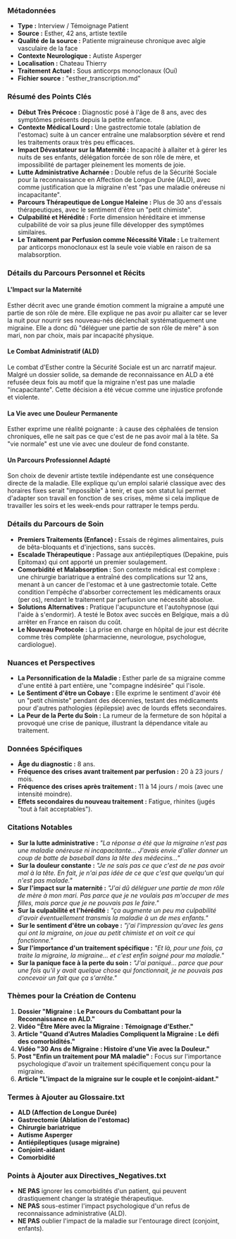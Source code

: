 ### Métadonnées

- **Type :** Interview / Témoignage Patient
- **Source :** Esther, 42 ans, artiste textile
- **Qualité de la source :** Patiente migraineuse chronique avec algie vasculaire de la face
- **Contexte Neurologique :** Autiste Asperger
- **Localisation :** Chateau Thierry
- **Traitement Actuel :** Sous anticorps monoclonaux (Oui)
- **Fichier source :** "esther_transcription.md"

### Résumé des Points Clés

- **Début Très Précoce :** Diagnostic posé à l'âge de 8 ans, avec des symptômes présents depuis la petite enfance.
- **Contexte Médical Lourd :** Une gastrectomie totale (ablation de l'estomac) suite à un cancer entraîne une malabsorption sévère et rend les traitements oraux très peu efficaces.
- **Impact Dévastateur sur la Maternité :** Incapacité à allaiter et à gérer les nuits de ses enfants, délégation forcée de son rôle de mère, et impossibilité de partager pleinement les moments de joie.
- **Lutte Administrative Acharnée :** Double refus de la Sécurité Sociale pour la reconnaissance en Affection de Longue Durée (ALD), avec comme justification que la migraine n'est "pas une maladie onéreuse ni incapacitante".
- **Parcours Thérapeutique de Longue Haleine :** Plus de 30 ans d'essais thérapeutiques, avec le sentiment d'être un "petit chimiste".
- **Culpabilité et Hérédité :** Forte dimension héréditaire et immense culpabilité de voir sa plus jeune fille développer des symptômes similaires.
- **Le Traitement par Perfusion comme Nécessité Vitale :** Le traitement par anticorps monoclonaux est la seule voie viable en raison de sa malabsorption.

### Détails du Parcours Personnel et Récits

#### L'Impact sur la Maternité

Esther décrit avec une grande émotion comment la migraine a amputé une partie de son rôle de mère. Elle explique ne pas avoir pu allaiter car se lever la nuit pour nourrir ses nouveau-nés déclenchait systématiquement une migraine. Elle a donc dû "déléguer une partie de son rôle de mère" à son mari, non par choix, mais par incapacité physique.

#### Le Combat Administratif (ALD)

Le combat d'Esther contre la Sécurité Sociale est un arc narratif majeur. Malgré un dossier solide, sa demande de reconnaissance en ALD a été refusée deux fois au motif que la migraine n'est pas une maladie "incapacitante". Cette décision a été vécue comme une injustice profonde et violente.

#### La Vie avec une Douleur Permanente

Esther exprime une réalité poignante : à cause des céphalées de tension chroniques, elle ne sait pas ce que c'est de ne pas avoir mal à la tête. Sa "vie normale" est une vie avec une douleur de fond constante.

#### Un Parcours Professionnel Adapté

Son choix de devenir artiste textile indépendante est une conséquence directe de la maladie. Elle explique qu'un emploi salarié classique avec des horaires fixes serait "impossible" à tenir, et que son statut lui permet d'adapter son travail en fonction de ses crises, même si cela implique de travailler les soirs et les week-ends pour rattraper le temps perdu.

### Détails du Parcours de Soin

- **Premiers Traitements (Enfance) :** Essais de régimes alimentaires, puis de bêta-bloquants et d'injections, sans succès.
- **Escalade Thérapeutique :** Passage aux antiépileptiques (Depakine, puis Epitomax) qui ont apporté un premier soulagement.
- **Comorbidité et Malabsorption :** Son contexte médical est complexe : une chirurgie bariatrique a entraîné des complications sur 12 ans, menant à un cancer de l'estomac et à une gastrectomie totale. Cette condition l'empêche d'absorber correctement les médicaments oraux (per os), rendant le traitement par perfusion une nécessité absolue.
- **Solutions Alternatives :** Pratique l'acupuncture et l'autohypnose (qui l'aide à s'endormir). A testé le Botox avec succès en Belgique, mais a dû arrêter en France en raison du coût.
- **Le Nouveau Protocole :** La prise en charge en hôpital de jour est décrite comme très complète (pharmacienne, neurologue, psychologue, cardiologue).

### Nuances et Perspectives

- **La Personnification de la Maladie :** Esther parle de sa migraine comme d'une entité à part entière, une "compagne indésirée" qui l'isole.
- **Le Sentiment d'être un Cobaye :** Elle exprime le sentiment d'avoir été un "petit chimiste" pendant des décennies, testant des médicaments pour d'autres pathologies (épilepsie) avec de lourds effets secondaires.
- **La Peur de la Perte du Soin :** La rumeur de la fermeture de son hôpital a provoqué une crise de panique, illustrant la dépendance vitale au traitement.

### Données Spécifiques

- **Âge du diagnostic :** 8 ans.
- **Fréquence des crises avant traitement par perfusion :** 20 à 23 jours / mois.
- **Fréquence des crises après traitement :** 11 à 14 jours / mois (avec une intensité moindre).
- **Effets secondaires du nouveau traitement :** Fatigue, rhinites (jugés "tout à fait acceptables").

### Citations Notables

- **Sur la lutte administrative :** _"La réponse a été que la migraine n'est pas une maladie onéreuse ni incapacitante... J'avais envie d'aller donner un coup de batte de baseball dans la tête des médecins..."_
- **Sur la douleur constante :** _"Je ne sais pas ce que c'est de ne pas avoir mal à la tête. En fait, je n'ai pas idée de ce que c'est que quelqu'un qui n'est pas malade."_
- **Sur l'impact sur la maternité :** _"J'ai dû déléguer une partie de mon rôle de mère à mon mari. Pas parce que je ne voulais pas m'occuper de mes filles, mais parce que je ne pouvais pas le faire."_
- **Sur la culpabilité et l'hérédité :** _"ça augmente un peu ma culpabilité d'avoir éventuellement transmis la maladie à un de mes enfants."_
- **Sur le sentiment d'être un cobaye :** _"j'ai l'impression qu'avec les gens qui ont la migraine, on joue au petit chimiste et on voit ce qui fonctionne."_
- **Sur l'importance d'un traitement spécifique :** _"Et là, pour une fois, ça traite la migraine, la migraine... et c'est enfin soigné pour ma maladie."_
- **Sur la panique face à la perte du soin :** _"J'ai paniqué... parce que pour une fois qu'il y avait quelque chose qui fonctionnait, je ne pouvais pas concevoir un fait que ça s'arrête."_

### Thèmes pour la Création de Contenu

1. **Dossier "Migraine : Le Parcours du Combattant pour la Reconnaissance en ALD."**
2. **Vidéo "Être Mère avec la Migraine : Témoignage d'Esther."**
3. **Article "Quand d'Autres Maladies Compliquent la Migraine : Le défi des comorbidités."**
4. **Vidéo "30 Ans de Migraine : Histoire d'une Vie avec la Douleur."**
5. **Post "Enfin un traitement pour MA maladie" :** Focus sur l'importance psychologique d'avoir un traitement spécifiquement conçu pour la migraine.
6. **Article "L'impact de la migraine sur le couple et le conjoint-aidant."**

### Termes à Ajouter au Glossaire.txt

- **ALD (Affection de Longue Durée)**
- **Gastrectomie (Ablation de l'estomac)**
- **Chirurgie bariatrique**
- **Autisme Asperger**
- **Antiépileptiques (usage migraine)**
- **Conjoint-aidant**
- **Comorbidité**

### Points à Ajouter aux Directives_Negatives.txt

- **NE PAS** ignorer les comorbidités d'un patient, qui peuvent drastiquement changer la stratégie thérapeutique.
- **NE PAS** sous-estimer l'impact psychologique d'un refus de reconnaissance administrative (ALD).
- **NE PAS** oublier l'impact de la maladie sur l'entourage direct (conjoint, enfants).
